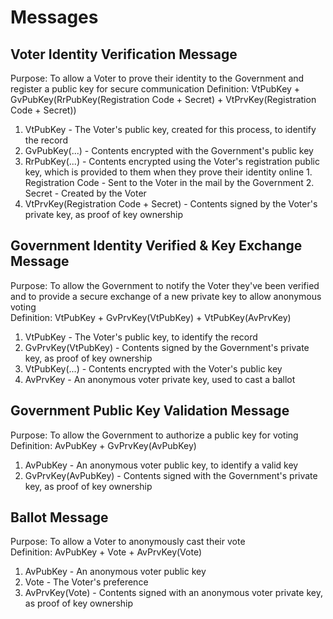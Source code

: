 # Messages

## Voter Identity Verification Message
Purpose: To allow a Voter to prove their identity to the Government and register a public key for secure communication
Definition: VtPubKey + GvPubKey(RrPubKey(Registration Code + Secret) + VtPrvKey(Registration Code + Secret))  

1. VtPubKey - The Voter's public key, created for this process, to identify the record
2. GvPubKey(...) - Contents encrypted with the Government's public key  
  1. RrPubKey(...) - Contents encrypted using the Voter's registration public key, which is provided to them when they prove their identity online
    1. Registration Code - Sent to the Voter in the mail by the Government
    2. Secret - Created by the Voter
  2. VtPrvKey(Registration Code + Secret) -  Contents signed by the Voter's private key, as proof of key ownership

## Government Identity Verified & Key Exchange Message
Purpose: To allow the Government to notify the Voter they've been verified and to provide a secure exchange of a new private key to allow anonymous voting  
Definition: VtPubKey + GvPrvKey(VtPubKey) + VtPubKey(AvPrvKey)  

1. VtPubKey - The Voter's public key, to identify the record
2. GvPrvKey(VtPubKey) - Contents signed by the Government's private key, as proof of key ownership
3. VtPubKey(...) - Contents encrypted with the Voter's public key
  1. AvPrvKey - An anonymous voter private key, used to cast a ballot

## Government Public Key Validation Message
Purpose: To allow the Government to authorize a public key for voting  
Definition: AvPubKey + GvPrvKey(AvPubKey)  

1. AvPubKey - An anonymous voter public key, to identify a valid key
2. GvPrvKey(AvPubKey) - Contents signed with the Government's private key, as proof of key ownership

## Ballot Message
Purpose: To allow a Voter to anonymously cast their vote  
Definition: AvPubKey + Vote + AvPrvKey(Vote)  

1. AvPubKey - An anonymous voter public key
2. Vote - The Voter's preference
3. AvPrvKey(Vote) - Contents signed with an anonymous voter private key, as proof of key ownership
